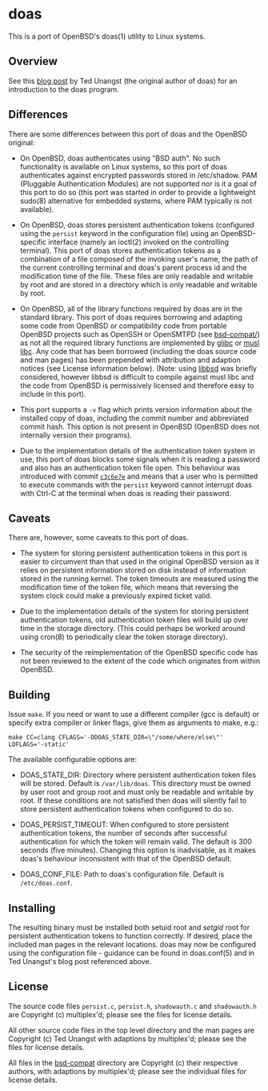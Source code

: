 # doas

This is a port of OpenBSD's doas(1) utility to Linux systems.

## Overview

See this [blog post](http://www.tedunangst.com/flak/post/doas-mastery) by Ted Unangst
(the original author of doas) for an introduction to the doas program.

## Differences

There are some differences between this port of doas and the OpenBSD original:

 - On OpenBSD, doas authenticates using "BSD auth". No such functionality is
   available on Linux systems, so this port of doas authenticates against encrypted
   passwords stored in /etc/shadow. PAM (Pluggable Authentication Modules) are not
   supported nor is it a goal of this port to do so (this port was started in order
   to provide a lightweight sudo(8) alternative for embedded systems, where PAM
   typically is not available).
   
 - On OpenBSD, doas stores persistent authentication tokens (configured using the
   `persist` keyword in the configuration file) using an OpenBSD-specific interface
   (namely an ioctl(2) invoked on the controlling terminal). This port of doas stores
   authentication tokens as a combination of a file composed of the invoking user's
   name, the path of the current controlling terminal and doas's parent process id
   and the modification time of the file. These files are only readable and writable
   by root and are stored in a directory which is only readable and writable by root.
   
 - On OpenBSD, all of the library functions required by doas are in the standard
   library. This port of doas requires borrowing and adapting some code from OpenBSD
   or compatibility code from portable OpenBSD projects such as OpenSSH or OpenSMTPD
   (see [bsd-compat/](bsd-compat)) as not all the required library functions are
   implemented by [glibc](https://www.gnu.org/software/libc/)
   or [musl libc](https://www.musl-libc.org/). Any code that has been borrowed
   (including the doas source code and man pages) has been prepended with attribution
   and adaption notices (see License information below). (Note:
   using [libbsd](libbsd.freedesktop.org) was briefly considered, however libbsd is
   difficult to compile against musl libc and the code from OpenBSD is permissively
   licensed and therefore easy to include in this port).

 - This port supports a `-v` flag which prints version information about the
   installed copy of doas, including the commit number and abbreviated commit
   hash. This option is not present in OpenBSD (OpenBSD does not internally version
   their programs).

 - Due to the implementation details of the authentication token system in use, this
   port of doas blocks some signals when it is reading a password and also has an 
   authentication token file open. This behaviour was introduced with commit 
   [`c3c6e7e`](https://github.com/multiplexd/doas/commit/c3c6e7ec0f44cfb43ad67e0614de0dd82219c8e8)
   and means that a user who is permitted to execute commands with the `persist` 
   keyword cannot interrupt doas with Ctrl-C at the terminal when doas is reading
   their password.

## Caveats

There are, however, some caveats to this port of doas.

 - The system for storing persistent authentication tokens in this port is easier to
   circumvent than that used in the original OpenBSD version as it relies on
   persistent information stored on disk instead of information stored in the running
   kernel. The token timeouts are measured using the modification time of the token
   file, which means that reversing the system clock could make a previously expired
   ticket valid.
   
 - Due to the implementation details of the system for storing persistent
   authentication tokens, old authentication token files will build up over time in
   the storage directory. (This could perhaps be worked around using cron(8) to
   periodically clear the token storage directory).
   
 - The security of the reimplementation of the OpenBSD specific code has not been
   reviewed to the extent of the code which originates from within OpenBSD.

## Building

Issue `make`. If you need or want to use a different compiler (gcc is default) or
specify extra compiler or linker flags, give them as arguments to make, e.g.:

```
make CC=clang CFLAGS='-DDOAS_STATE_DIR=\"/some/where/else\"' LDFLAGS='-static'
```

The available configurable options are:

 - DOAS\_STATE\_DIR: Directory where persistent authentication token files will be
   stored. Default is `/var/lib/doas`. This directory must be owned by user root and
   group root and must only be readable and writable by root. If these conditions are
   not satisfied then doas will silently fail to store persistent authentication
   tokens when configured to do so.

 - DOAS\_PERSIST\_TIMEOUT: When configured to store persistent authentication tokens,
   the number of seconds after successful authentication for which the token will
   remain valid. The default is 300 seconds (five minutes). Changing this option is
   inadvisable, as it makes doas's behaviour inconsistent with that of the OpenBSD
   default.

 - DOAS\_CONF\_FILE: Path to doas's configuration file. Default is `/etc/doas.conf`.

## Installing

The resulting binary must be installed both setuid root and *setgid* root for
persistent authentication tokens to function correctly. If desired, place the
included man pages in the relevant locations. doas may now be configured using the
configuration file - guidance can be found in doas.conf(5) and in Ted Unangst's blog
post referenced above.

## License

The source code files `persist.c`, `persist.h`, `shadowauth.c` and `shadowauth.h` are
Copyright (c) multiplex'd; please see the files for license details.

All other source code files in the top level directory and the man pages are
Copyright (c) Ted Unangst with adaptions by multiplex'd; please see the files for
license details.

All files in the [bsd-compat](bsd-compat) directory are Copyright (c) their
respective authors, with adaptions by multiplex'd; please see the individual files
for license details.


